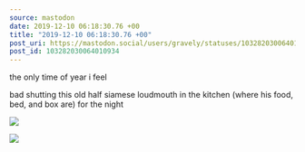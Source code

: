 ```yaml
---
source: mastodon
date: 2019-12-10 06:18:30.76 +00
title: "2019-12-10 06:18:30.76 +00"
post_uri: https://mastodon.social/users/gravely/statuses/103282030064010934
post_id: 103282030064010934
---
```

the only time of year i feel

bad shutting this old half siamese loudmouth in the kitchen (where his food, bed, and box are) for the night


![](/images/22551365.jpg)

![](/images/22551367.jpg)

